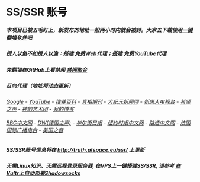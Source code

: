 # SS/SSR 账号 

##### 本项目已被五毛盯上，新发布的地址一般两小时内就会被封。大家去下载使用[一键翻墙软件](https://github.com/gfw-breaker/nogfw/blob/master/README.md)吧

##### 授人以鱼不如授人以渔：搭建 [免费Web代理](https://github.com/no-gfw/heroku-node-proxy#--end--)；搭建 [免费YouTube代理](https://github.com/gfw-breaker/you2php-heroku#--end--) 

##### 免翻墙在GitHub上看禁闻 [禁闻聚合](https://github.com/gfw-breaker/banned-news/blob/master/README.md)

##### 反向代理（地址将动态更新）
######  [Google](http://45.32.42.181:8888/search?q=425事件) - [YouTube](https://nogfw.the-youtube.win) - [维基百科](http://45.32.42.181:8100/wiki/喬高-麥塔斯調查報告) - [真相期刊](http://45.32.42.181:8300/display.aspx?category_id=3&zhuanti_id=2) - [大纪元新闻网](http://45.32.42.181:10080) - [新唐人电视台](http://45.32.42.181:8000) - [希望之声](http://45.32.42.181:8200) - [神韵艺术团](http://45.32.42.181:8000/xtr/gb/prog673.html) - [我的博客](http://45.32.42.181:10000/)<br/> <br/> [BBC中文网](http://45.32.42.181:9100/zhongwen) - [DW(德国之声)](http://45.32.42.181:9200/zh/在线报导/s-9058?&zhongwen=simp) - [华尔街日报](http://45.32.42.181:9300) - [纽约时报中文网](http://45.32.42.181:9400) - [路透中文网](http://45.32.42.181:9500/) - [法国国际广播电台](http://45.32.42.181:9600/) - [美国之音](http://45.32.42.181:9700/) 


##### SS/SSR账号信息将在  http://truth.atspace.eu/ssr/ 上更新

##### 无需Linux知识、无需远程登录服务器, 在VPS上一键搭建SS/SSR, 请参考 [在Vultr上自动部署Shadowsocks](https://gfw-breaker.win/vultr%e9%83%a8%e7%bd%b2ss/) 
